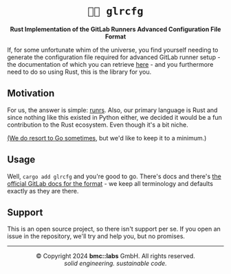 <div align="center">

# `🏃🏽 glrcfg`

**Rust Implementation of the GitLab Runners Advanced Configuration File Format**

</div>

If, for some unfortunate whim of the universe, you find yourself needing to generate the
configuration file required for advanced GitLab runner setup - the documentation of which you can
retrieve [here](https://docs.gitlab.com/runner/configuration/advanced-configuration.html) - and you
furthermore need to do so using Rust, this is the library for you.


## Motivation

For us, the answer is simple: [runrs](https://github.com/bmc-labs/runrs). Also, our primary language
is Rust and since nothing like this existed in Python either, we decided it would be a fun
contribution to the Rust ecosystem. Even though it's a bit niche.

[(We do resort to Go sometimes](https://github.com/bmc-labs/terraform-provider-peripheral), but we'd
like to keep it to a minimum.)


## Usage

Well, `cargo add glrcfg` and you're good to go. There's docs and there's [the official GitLab docs
for the format](https://docs.gitlab.com/runner/configuration/advanced-configuration.html) - we keep
all terminology and defaults exactly as they are there.


## Support

This is an open source project, so there isn't support per se. If you open an issue in the
repository, we'll try and help you, but no promises.

---

<div align="center">
© Copyright 2024 <b>bmc::labs</b> GmbH. All rights reserved.<br />
<em>solid engineering. sustainable code.</em>
</div>

